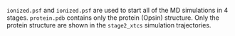 `ionized.psf` and `ionized.psf` are used to start all of the MD simulations in 4 stages. 
`protein.pdb` contains only the protein (Opsin) structure.
Only the protein structure are shown in the `stage2_xtcs` simulation trajectories.
